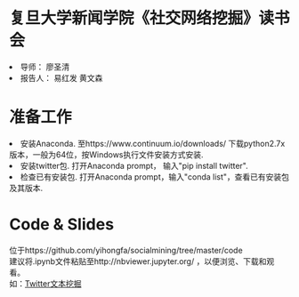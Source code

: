 # 复旦大学新闻学院《社交网络挖掘》读书会

<li>导师： 廖圣清  
<li>报告人： 易红发 黄文森</li>

# 准备工作
<li>安装Anaconda. 至https://www.continuum.io/downloads/ 下载python2.7x版本，一般为64位，按Windows执行文件安装方式安装.
<li>安装twitter包. 打开Anaconda prompt， 输入"pip install twitter".
<li>检查已有安装包. 打开Anaconda prompt，输入"conda list"，查看已有安装包及其版本.</li>

# Code & Slides

位于https://github.com/yihongfa/socialmining/tree/master/code  
建议将.ipynb文件粘贴至http://nbviewer.jupyter.org/ ，以便浏览、下载和观看。  
如：[Twitter文本挖掘](http://nbviewer.jupyter.org/github/yihongfa/socialmining/blob/master/code/01MiningTwitter.ipynb)

